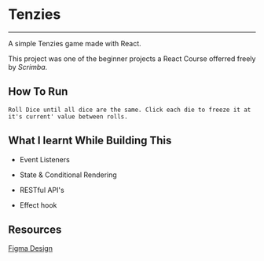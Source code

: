 
# Tenzies
---

A simple Tenzies game made with React. 



This project was one of the beginner projects a React Course offerred freely by *Scrimba*. 

## How To Run
    Roll Dice until all dice are the same. Click each die to freeze it at it's current' value between rolls. 
## What I learnt While Building This

- Event Listeners 

- State & Conditional Rendering
- RESTful API's
- Effect hook


## Resources

[Figma Design](https://www.figma.com/file/FqsxRUhAaXM4ezddQK0CdR/Untitled?node-id=0%3A1 )





